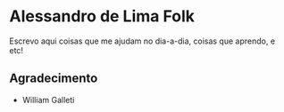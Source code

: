 # Alessandro de Lima Folk

Escrevo aqui coisas que me ajudam no dia-a-dia, coisas que aprendo, e etc!

## Agradecimento

* William Galleti